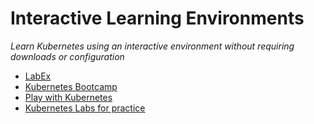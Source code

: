 Interactive Learning Environments
=======================================================================

*Learn Kubernetes using an interactive environment without requiring downloads or configuration*

* [LabEx](https://labex.io/skilltrees/kubernetes)
* [Kubernetes Bootcamp](http://kubernetesbootcamp.github.io/kubernetes-bootcamp/)
* [Play with Kubernetes](http://labs.play-with-k8s.com/)
* [Kubernetes Labs for practice](https://www.sharelearn.net/practice/k8slabs/)
